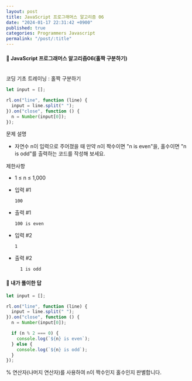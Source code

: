 ```yaml
---
layout: post
title: JavaScript 프로그래머스 알고리즘 06
date: "2024-01-17 22:31:42 +0900"
published: true
categories: Programmers Javascript
permalink: "/post/:title"
---
```


<h4>🤭 JavaScript 프로그래머스 알고리즘06(홀짝 구분하기)</h4>

<br>
코딩 기초 트레이닝 : 홀짝 구분하기

```javascript
let input = [];

rl.on("line", function (line) {
  input = line.split(" ");
}).on("close", function () {
  n = Number(input[0]);
});
```

문제 설명

- 자연수 n이 입력으로 주어졌을 때 만약 n이 짝수이면 "n is even"을, 홀수이면 "n is odd"를 출력하는 코드를 작성해 보세요.

제한사항

- 1 ≤ n ≤ 1,000

- 입력 #1

      100

- 출력 #1

      100 is even

- 입력 #2

      1

- 출력 #2

        1 is odd

<h4>🤭 내가 풀이한 답</h4>

```javascript
let input = [];

rl.on("line", function (line) {
  input = line.split(" ");
}).on("close", function () {
  n = Number(input[0]);

  if (n % 2 === 0) {
    console.log(`${n} is even`);
  } else {
    console.log(`${n} is odd`);
  }
});
```

% 연산자(나머지 연산자)를 사용하여 n이 짝수인지 홀수인지 판별합니다.
